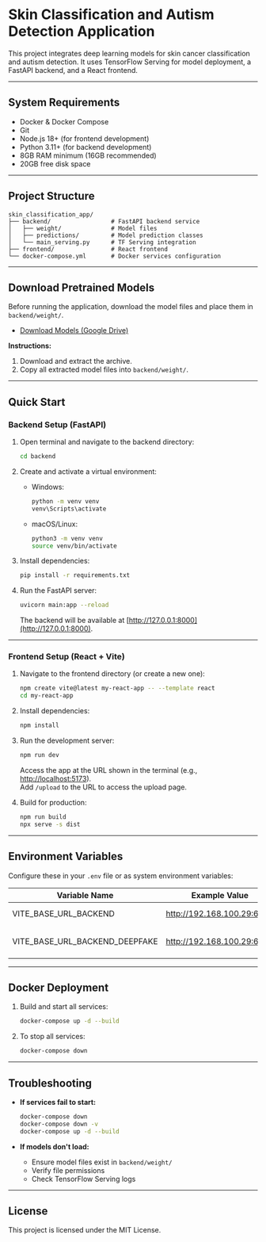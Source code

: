 # Skin Classification and Autism Detection Application

This project integrates deep learning models for skin cancer classification and autism detection. It uses TensorFlow Serving for model deployment, a FastAPI backend, and a React frontend.

---

## System Requirements

- Docker & Docker Compose
- Git
- Node.js 18+ (for frontend development)
- Python 3.11+ (for backend development)
- 8GB RAM minimum (16GB recommended)
- 20GB free disk space

---

## Project Structure

```
skin_classification_app/
├── backend/                 # FastAPI backend service
│   ├── weight/              # Model files
│   ├── predictions/         # Model prediction classes
│   └── main_serving.py      # TF Serving integration
├── frontend/                # React frontend
└── docker-compose.yml       # Docker services configuration
```

---

## Download Pretrained Models

Before running the application, download the model files and place them in `backend/weight/`.

- [Download Models (Google Drive)](https://drive.google.com/drive/folders/1s30j99z5_RCbh42tzGAe6hrItXNq32o7?usp=sharing)

**Instructions:**
1. Download and extract the archive.
2. Copy all extracted model files into `backend/weight/`.

---

## Quick Start

### Backend Setup (FastAPI)

1. Open terminal and navigate to the backend directory:
    ```sh
    cd backend
    ```

2. Create and activate a virtual environment:
    - Windows:
        ```sh
        python -m venv venv
        venv\Scripts\activate
        ```
    - macOS/Linux:
        ```sh
        python3 -m venv venv
        source venv/bin/activate
        ```

3. Install dependencies:
    ```sh
    pip install -r requirements.txt
    ```

4. Run the FastAPI server:
    ```sh
    uvicorn main:app --reload
    ```
    The backend will be available at [http://127.0.0.1:8000](http://127.0.0.1:8000).

---

### Frontend Setup (React + Vite)

1. Navigate to the frontend directory (or create a new one):
    ```sh
    npm create vite@latest my-react-app -- --template react
    cd my-react-app
    ```

2. Install dependencies:
    ```sh
    npm install
    ```

3. Run the development server:
    ```sh
    npm run dev
    ```
    Access the app at the URL shown in the terminal (e.g., [http://localhost:5173](http://localhost:5173)).  
    Add `/upload` to the URL to access the upload page.

4. Build for production:
    ```sh
    npm run build
    npx serve -s dist
    ```

---

## Environment Variables

Configure these in your `.env` file or as system environment variables:

| Variable Name                | Example Value                      | Description                        |
|------------------------------|------------------------------------|------------------------------------|
| VITE_BASE_URL_BACKEND        | http://192.168.100.29:6879         | Backend API URL                    |
| VITE_BASE_URL_BACKEND_DEEPFAKE | http://192.168.100.29:6879       | Deepfake/skin classification API   |

---

## Docker Deployment

1. Build and start all services:
    ```sh
    docker-compose up -d --build
    ```

2. To stop all services:
    ```sh
    docker-compose down
    ```

---

## Troubleshooting

- **If services fail to start:**
    ```sh
    docker-compose down
    docker-compose down -v
    docker-compose up -d --build
    ```

- **If models don't load:**
    - Ensure model files exist in `backend/weight/`
    - Verify file permissions
    - Check TensorFlow Serving logs

---

## License

This project is licensed under the MIT License.

